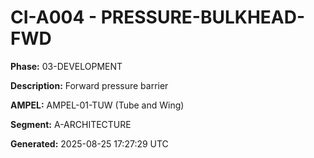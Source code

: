 # CI-A004 - PRESSURE-BULKHEAD-FWD

**Phase:** 03-DEVELOPMENT

**Description:** Forward pressure barrier

**AMPEL:** AMPEL-01-TUW (Tube and Wing)

**Segment:** A-ARCHITECTURE

**Generated:** 2025-08-25 17:27:29 UTC
